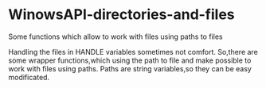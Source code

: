 # WinowsAPI-directories-and-files
Some functions which allow to work with files using paths to files

Handling the files in HANDLE variables  sometimes not comfort.
So,there are some wrapper functions,which using the path to file and make possible to work with files using paths.
Paths are string variables,so they can be easy modificated.
